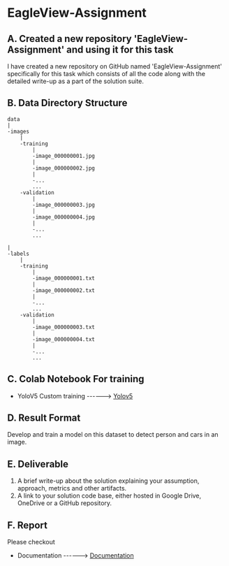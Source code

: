 # EagleView-Assignment

## A. Created a new repository 'EagleView-Assignment' and using it for this task

I have created a new repository on GitHub named 'EagleView-Assignment' specifically for this task which consists of all the code along with the detailed write-up as a part of the solution suite.

## B. Data Directory Structure

    data
    |
    -images
        |
        -training
            |
            -image_000000001.jpg
            |
            -image_000000002.jpg
            |
            -...
            ...
        -validation
            |
            -image_000000003.jpg
            |
            -image_000000004.jpg
            |
            -...
            ...

    |
    -labels
        |
        -training
            |
            -image_000000001.txt
            |
            -image_000000002.txt
            |
            -...
            ...
        -validation
            |
            -image_000000003.txt
            |
            -image_000000004.txt
            |
            -...
            ...

## C. Colab Notebook For training
* YoloV5 Custom training ------> [Yolov5](https://colab.research.google.com/drive/1s4yZPHw3xgrP3gU1JZWl9PLbqBb7JuqR#scrollTo=J1i1HTnS0aCY "yolov5")

## D. Result Format
Develop and train a model on this dataset to detect person and cars in an image.

## E. Deliverable
1. A brief write-up about the solution explaining your assumption, approach, metrics and other artifacts.
2. A link to your solution code base, either hosted in Google Drive, OneDrive or a GitHub repository.

## F. Report
Please checkout 
* Documentation ------> [Documentation](https://github.com/Harish-Soni1/EagleView-Assignment/blob/main/write_up.txt "Click Here")


